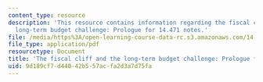 ```yaml
---
content_type: resource
description: 'This resource contains information regarding the fiscal cliff and the
  long-term budget challenge: Prologue for 14.471 notes.'
file: /media/https%3A/open-learning-course-data-rc.s3.amazonaws.com/14-471-public-economics-i-fall-2012/9d189cf7d44042b557acfa2d3a7d75fa_MIT14_471F12_fiscal_cliff.pdf
file_type: application/pdf
resourcetype: Document
title: 'The fiscal cliff and the long-term budget challenge: Prologue for 14.471 notes'
uid: 9d189cf7-d440-42b5-57ac-fa2d3a7d75fa
---
```

